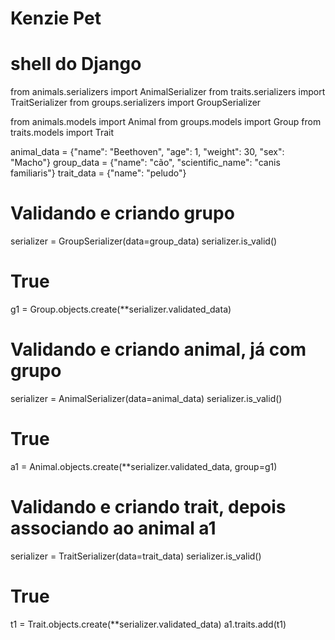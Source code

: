 # Kenzie Pet
# shell do Django
from animals.serializers import AnimalSerializer
from traits.serializers import TraitSerializer
from groups.serializers import GroupSerializer

from animals.models import Animal
from groups.models import Group
from traits.models import Trait


animal_data = {"name": "Beethoven", "age": 1, "weight": 30, "sex": "Macho"}
group_data = {"name": "cão", "scientific_name": "canis familiaris"}
trait_data = {"name": "peludo"}

# Validando e criando grupo
serializer = GroupSerializer(data=group_data)
serializer.is_valid()
# True
g1 = Group.objects.create(**serializer.validated_data)

# Validando e criando animal, já com grupo

serializer = AnimalSerializer(data=animal_data)
serializer.is_valid()
# True
a1 = Animal.objects.create(**serializer.validated_data, group=g1)

# Validando e criando trait, depois associando ao animal a1
serializer = TraitSerializer(data=trait_data)
serializer.is_valid()
# True

t1 = Trait.objects.create(**serializer.validated_data)
a1.traits.add(t1)